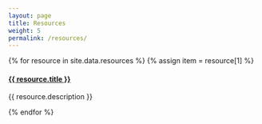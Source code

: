 ```yaml
---
layout: page
title: Resources
weight: 5
permalink: /resources/
---
```

{% for resource in site.data.resources %}
  {% assign item = resource[1] %}
  <h4>
    <a href="{{ resource.link }}">{{ resource.title }}</a>
  </h4>
  <p>{{ resource.description }}</p>
  <div class="hr--long"></div>
{% endfor %}
